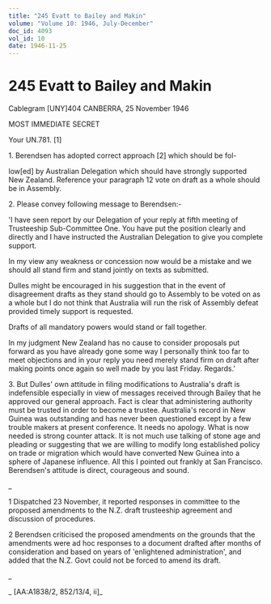 ```yaml
---
title: "245 Evatt to Bailey and Makin"
volume: "Volume 10: 1946, July-December"
doc_id: 4093
vol_id: 10
date: 1946-11-25
---
```


# 245 Evatt to Bailey and Makin

Cablegram [UNY]404 CANBERRA, 25 November 1946

MOST IMMEDIATE SECRET

Your UN.781. [1]

1\. Berendsen has adopted correct approach [2] which should be fol-

low[ed] by Australian Delegation which should have strongly supported New Zealand. Reference your paragraph 12 vote on draft as a whole should be in Assembly.

2\. Please convey following message to Berendsen:-

'I have seen report by our Delegation of your reply at fifth meeting of Trusteeship Sub-Committee One. You have put the position clearly and directly and I have instructed the Australian Delegation to give you complete support.

In my view any weakness or concession now would be a mistake and we should all stand firm and stand jointly on texts as submitted.

Dulles might be encouraged in his suggestion that in the event of disagreement drafts as they stand should go to Assembly to be voted on as a whole but I do not think that Australia will run the risk of Assembly defeat provided timely support is requested.

Drafts of all mandatory powers would stand or fall together.

In my judgment New Zealand has no cause to consider proposals put forward as you have already gone some way I personally think too far to meet objections and in your reply you need merely stand firm on draft after making points once again so well made by you last Friday. Regards.'

3\. But Dulles' own attitude in filing modifications to Australia's draft is indefensible especially in view of messages received through Bailey that he approved our general approach. Fact is clear that administering authority must be trusted in order to become a trustee. Australia's record in New Guinea was outstanding and has never been questioned except by a few trouble makers at present conference. It needs no apology. What is now needed is strong counter attack. It is not much use talking of stone age and pleading or suggesting that we are willing to modify long established policy on trade or migration which would have converted New Guinea into a sphere of Japanese influence. All this I pointed out frankly at San Francisco. Berendsen's attitude is direct, courageous and sound.

_

1 Dispatched 23 November, it reported responses in committee to the proposed amendments to the N.Z. draft trusteeship agreement and discussion of procedures.

2 Berendsen criticised the proposed amendments on the grounds that the amendments were ad hoc responses to a document drafted after months of consideration and based on years of 'enlightened administration', and added that the N.Z. Govt could not be forced to amend its draft.

_

_ [AA:A1838/2, 852/13/4, ii]_
